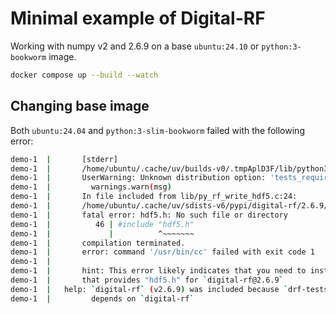 # Minimal example of Digital-RF

Working with numpy v2 and 2.6.9 on a base `ubuntu:24.10` or `python:3-bookworm` image.

```bash
docker compose up --build --watch
```

## Changing base image

Both `ubuntu:24.04` and `python:3-slim-bookworm` failed with the following error:

```bash
demo-1  |       [stderr]
demo-1  |       /home/ubuntu/.cache/uv/builds-v0/.tmpAplD3F/lib/python3.13/site-packages/setuptools/_distutils/dist.py:261:
demo-1  |       UserWarning: Unknown distribution option: 'tests_require'
demo-1  |         warnings.warn(msg)
demo-1  |       In file included from lib/py_rf_write_hdf5.c:24:
demo-1  |       /home/ubuntu/.cache/uv/sdists-v6/pypi/digital-rf/2.6.9/9lE1GU3ny0WuTfNuyDXzC/src/include/digital_rf.h:46:10:
demo-1  |       fatal error: hdf5.h: No such file or directory
demo-1  |          46 | #include "hdf5.h"
demo-1  |             |          ^~~~~~~~
demo-1  |       compilation terminated.
demo-1  |       error: command '/usr/bin/cc' failed with exit code 1
demo-1  |
demo-1  |       hint: This error likely indicates that you need to install a library
demo-1  |       that provides "hdf5.h" for `digital-rf@2.6.9`
demo-1  |   help: `digital-rf` (v2.6.9) was included because `drf-tests` (v0.1.0)
demo-1  |         depends on `digital-rf`
```

